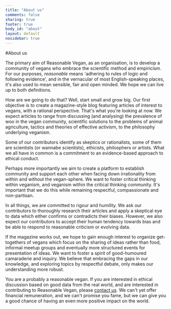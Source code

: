 ```yaml
---
title: "About us"
comments: false
sharing: true
footer: true
body_id: "about"
layout: default
nosidebar: true
---
```

#About us

The primary aim of Reasonable Vegan, as an organisation, is to develop a community of vegans who embrace the scientific method and empiricism. For our purposes, *reasonable* means 'adhering to rules of logic and following evidence', and in the vernacular of most English-speaking places, it's also used to mean sensible, fair and open minded. We hope we can live up to both definitions.

How are we going to do that? Well, start small and grow big. Our first objective is to create a magazine-style blog featuring articles of interest to vegans, with a rational perspective. That's what you're looking at now. We expect articles to range from discussing (and analysing) the prevalence of woo in the vegan community, scientific solutions to the problems of animal agriculture, tactics and theories of effective activism, to the philosophy underlying veganism.
 
Some of our contributors identify as skeptics or rationalists, some of them are scientists (or wannabe scientists), ethicists, philosphers or artists. What we all have in common is a commitment to an evidence-based approach to ethical conduct. 
 
Perhaps more importantly we aim to create a platform to establish community and support each other when facing down irrationality from within and without the vegan-sphere. We want to foster critical thinking within veganism, and veganism within the critical thinking community. It's important that we do this while remaining respectful, compassionate and non-partisan.

In all things, we are committed to rigour and humility. We ask our contributors to thoroughly research their articles and apply a skeptical eye to data which either confirms or contradicts their biases. However, we also expect our contributors to accept their human tendency towards bias and be able to respond to reasonable criticism or evolving data.
 
If the magazine works out, we hope to gain enough interest to organize get-togethers of vegans which focus on the sharing of ideas rather than food, informal meetup groups and eventually more structured events for presentation of ideas. We want to foster a spirit of good-humoured camaraderie and inquiry. We believe that embracing the gaps in our knowledge, and exploring topics by respectful debate, only makes our understanding more robust.
 
You are a probably a reasonable vegan. If you are interested in ethical discussion based on good data from the real world, and are interested in contributing to Reasonable Vegan, please [contact us](/contribute). We can't yet offer financial remuneration, and we can't promise you fame, but we can give you a good chance of having an even more positive impact on the world. 
